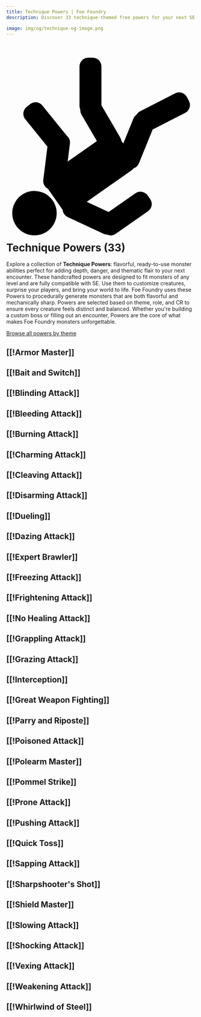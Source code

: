 ```yaml
---
title: Technique Powers | Foe Foundry
description: Discover 33 technique-themed free powers for your next 5E monster.

image: img/og/technique-og-image.png
---
```


# <span class="inline-icon" aria-hidden="true"><svg xmlns="http://www.w3.org/2000/svg" viewBox="0 0 512 512"><path d="M221.313 16a23.682 23.695 0 0 0-23.688 23.688v106.406a23.682 23.695 0 0 0 2.156 9.72 23.682 23.695 0 0 0 3.157 13.81l41.75 71.626-79 55.438 6.094-48.625a23.682 23.695 0 0 0-8.186-20.97l-66.28-81.937a23.682 23.695 0 0 0-33.314-3.5l-9.188 7.438a23.682 23.695 0 0 0-3.53 33.344l59.78 73.906-11.25 89.937a23.682 23.695 0 0 0 12.47 23.876l37.468 53.47a23.695 23.682 1.57 0 0 2.344 2.812 23.682 23.695 0 0 0 13.594 20.062L262 491.53a23.682 23.695 0 0 0 9.97 2.22 23.682 23.695 0 0 0 23.53-2.063l87.156-60.937a23.682 23.695 0 0 0 5.844-33l-6.78-9.688a23.682 23.695 0 0 0-32.97-5.875l-72.406 50.657-59.063-27.625 120.595-84.626a23.695 23.682 1.57 0 0 5.53-5.5 23.682 23.695 0 0 0 14.626-13.594l37.22-91.53 87.813-44.845a23.694 23.682 1.18 0 0 10.312-31.875L488 122.687a23.694 23.682 1.18 0 0-31.875-10.343l-94.688 48.375a23.694 23.682 1.18 0 0-9.843 9.436 23.682 23.695 0 0 0-8.344 10.47l-27.375 67.31-5.22-7.436a23.682 23.695 0 0 0-3-8.844l-50.81-87.094V39.688A23.682 23.695 0 0 0 233.154 16h-11.843zM77.75 376A59.994 60 0 0 0 16 436a59.994 60 0 1 0 120 0 59.994 60 0 0 0-58.25-60z"/></svg></span> Technique Powers (33)

Explore a collection of **Technique Powers**: flavorful, ready-to-use monster abilities perfect for adding depth, danger, and thematic flair to your next encounter. These handcrafted powers are designed to fit monsters of any level and are fully compatible with 5E. Use them to customize creatures, surprise your players, and bring your world to life. Foe Foundry uses these Powers to procedurally generate monsters that are both flavorful and mechanically sharp. Powers are selected based on theme, role, and CR to ensure every creature feels distinct and balanced. Whether you're building a custom boss or filling out an encounter, Powers are the core of what makes Foe Foundry monsters unforgettable.  

  
[Browse all powers by theme](all.md)

[[!Armor Master]]
---

[[!Bait and Switch]]
---

[[!Blinding Attack]]
---

[[!Bleeding Attack]]
---

[[!Burning Attack]]
---

[[!Charming Attack]]
---

[[!Cleaving Attack]]
---

[[!Disarming Attack]]
---

[[!Dueling]]
---

[[!Dazing Attack]]
---

[[!Expert Brawler]]
---

[[!Freezing Attack]]
---

[[!Frightening Attack]]
---

[[!No Healing Attack]]
---

[[!Grappling Attack]]
---

[[!Grazing Attack]]
---

[[!Interception]]
---

[[!Great Weapon Fighting]]
---

[[!Parry and Riposte]]
---

[[!Poisoned Attack]]
---

[[!Polearm Master]]
---

[[!Pommel Strike]]
---

[[!Prone Attack]]
---

[[!Pushing Attack]]
---

[[!Quick Toss]]
---

[[!Sapping Attack]]
---

[[!Sharpshooter's Shot]]
---

[[!Shield Master]]
---

[[!Slowing Attack]]
---

[[!Shocking Attack]]
---

[[!Vexing Attack]]
---

[[!Weakening Attack]]
---

[[!Whirlwind of Steel]]
---
